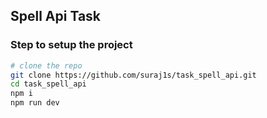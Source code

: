 ## Spell Api Task

### Step to setup the project

```bash
# clone the repo
git clone https://github.com/suraj1s/task_spell_api.git
cd task_spell_api
npm i
npm run dev
```
